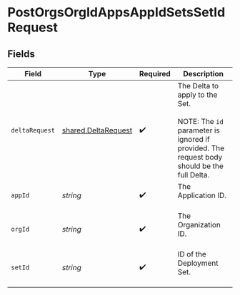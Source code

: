 # PostOrgsOrgIdAppsAppIdSetsSetIdRequest


## Fields

| Field                                                                                                                       | Type                                                                                                                        | Required                                                                                                                    | Description                                                                                                                 |
| --------------------------------------------------------------------------------------------------------------------------- | --------------------------------------------------------------------------------------------------------------------------- | --------------------------------------------------------------------------------------------------------------------------- | --------------------------------------------------------------------------------------------------------------------------- |
| `deltaRequest`                                                                                                              | [shared.DeltaRequest](../../models/shared/deltarequest.md)                                                                  | :heavy_check_mark:                                                                                                          | The Delta to apply to the Set.<br/><br/>NOTE: The `id` parameter is ignored if provided. The request body should be the full Delta. |
| `appId`                                                                                                                     | *string*                                                                                                                    | :heavy_check_mark:                                                                                                          | The Application ID.<br/><br/>                                                                                               |
| `orgId`                                                                                                                     | *string*                                                                                                                    | :heavy_check_mark:                                                                                                          | The Organization ID.<br/><br/>                                                                                              |
| `setId`                                                                                                                     | *string*                                                                                                                    | :heavy_check_mark:                                                                                                          | ID of the Deployment Set.<br/><br/>                                                                                         |